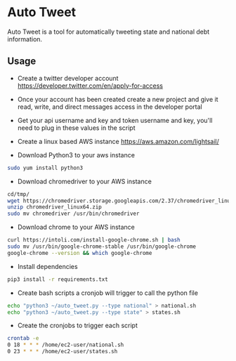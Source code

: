 # Auto Tweet

Auto Tweet is a tool for automatically tweeting state and national debt information.

## Usage
* Create a twitter developer account https://developer.twitter.com/en/apply-for-access
* Once your account has been created create a new project and give it read, write, and direct messages access in the developer portal
* Get your api username and key and token username and key, you'll need to plug in these values in the script

* Create a linux based AWS instance https://aws.amazon.com/lightsail/
* Download Python3 to your aws instance 

```bash
sudo yum install python3
```

* Download chromedriver to your AWS instance 

```bash
cd/tmp/
wget https://chromedriver.storage.googleapis.com/2.37/chromedriver_linux64.zip
unzip chromedriver_linux64.zip
sudo mv chromedriver /usr/bin/chromedriver
```

* Download chrome to your AWS instance 

```bash
curl https://intoli.com/install-google-chrome.sh | bash
sudo mv /usr/bin/google-chrome-stable /usr/bin/google-chrome
google-chrome --version && which google-chrome
``` 

* Install dependencies
```bash
pip3 install -r requirements.txt
```

* Create bash scripts a cronjob will trigger to call the python file
```bash
echo "python3 ~/auto_tweet.py --type national" > national.sh
echo "python3 ~/auto_tweet.py --type state" > states.sh
```

* Create the cronjobs to trigger each script
```bash
crontab -e
0 18 * * * /home/ec2-user/national.sh
0 23 * * * /home/ec2-user/states.sh
```
